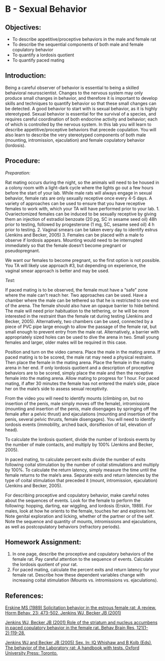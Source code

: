 # B - Sexual Behavior

## Objectives:

* To describe appetitive/proceptive behaviors in the male and female rat
* To describe the sequential components of both male and female copulatory behavior
* To quantify a lordosis quotient
* To quantify paced mating

## Introduction:

Being a careful observer of behavior is essential to being a skilled behavioral neuroscientist. Changes to the nervous system may only produce small changes in behavior, and therefore it is important to develop skills and techniques to quantify behavior so that these small changes can be detected. A good behavior to start with is sexual behavior, as it is highly stereotyped. Sexual behavior is essential for the survival of a species, and requires careful coordination of both endocrine activity and behavior; each of which is controlled by the nervous system. In this lab you will learn to describe appetitive/proceptive behaviors that precede copulation. You will also learn to describe the very stereotyped components of both male \(mounting, intromission, ejaculation\) and female copulatory behavior \(lordosis\).

## Procedure:

_Preparation:_

Rat mating occurs during the night, so the animals will need to be housed in a colony room with a light-dark cycle where the lights go out a few hours before the start of your lab. While male rats will always engage in sexual behavior, female rats are only sexually receptive once every 4-5 days. A variety of approaches can be used to ensure that you have receptive females to work with, which your TA will have performed prior to your lab. 1. Ovariectomized females can be induced to be sexually receptive by giving them an injection of estradiol benzoate \(20 pg, SC in sesame seed oil\) 48h prior to testing, followed by progesterone \(1 mg, SC, sesame seed oil\) 4 h prior to testing. 2. Vaginal smears can be taken every day to identify estrus \(Jenkins and Becker, 2005\) 3. Females can be placed with a male to observe if lordosis appears. Mounting would need to be interrupted immediately so that the female doesn’t become pregnant or pseudopregnant.

We want our females to become pregnant, so the first option is not possible. You TA will likely use approach \#3, but depending on experience, the vaginal smear approach is better and may be used.

_Test:_

If paced mating is to be observed, the female must have a “safe” zone where the male can’t reach her. Two approaches can be used. Have a chamber where the male can be tethered so that he is restricted to one end of the arena. The female should also have an opaque barrier to hide behind. The male will need prior habituation to the tethering, or he will be more interested in the restraint than the female rat during testing \(Jenkins and Becker, 2005\). Alternatively, two chambers can be used, connected by a piece of PVC pipe large enough to allow the passage of the female rat, but small enough to prevent entry from the male rat. Alternatively, a barrier with appropriately sized holes can be used to dive the arena in two. Small young females and larger, older males will be required in this case.

Position and turn on the video camera. Place the male in the mating arena. If paced mating is to be scored, the male rat may need a physical restraint. Then place the female in the mating arena. Place the female in the mating arena in her end. If only lordosis quotient and a description of proceptive behaviors are to be scored, simply place the male and then the receptive female into the mating arena. Allow mating to progress for 1 hour. For paced mating, if after 30 minutes the female has not entered the male’s side, place her on the male’s side to assess sexual receptivity.

From the video you will need to identify mounts \(climbing on, but no insertion of the penis, male simply moves off the female\), intromissions \(mounting and insertion of the penis, male disengages by springing off the female after a pelvic thrust\) and ejaculations \(mounting and insertion of the penis, several pelvic thrusts, female disengages\). You will need to identify lordosis events \(immobility, arched back, dorsiflexion of tail, elevation of head\).

To calculate the lordosis quotient, divide the number of lordosis events by the number of male contacts, and multiply by 100% \(Jenkins and Becker, 2005\).

In paced mating, to calculate percent exits divide the number of exits following coital stimulation by the number of coital stimulations and multiply by 100%. To calculate the return latency, simply measure the time until the female returns to the male’s area. Separate exits and return latencies by the type of coital stimulation that preceded it \(mount, intromission, ejaculation\) \(Jenkins and Becker, 2005\).

For describing proceptive and copulatory behavior, make careful notes about the sequences of events. Look for the female to perform the following: hopping, darting, ear wiggling, and lordosis \(Erskin, 1989\). For males, look at how he orients to the female, touches her and explores her. Note genital exploration and licking, whether of the partner or of the self. Note the sequence and quantity of mounts, intromissions and ejaculations, as well as postcopulatory behaviors \(refractory periods\).

## Homework Assignment:

1. In one page, describe the proceptive and copulatory behaviors of the female rat.  Pay careful attention to the sequence of events.  Calculate the lordosis quotient of your rat.
2. For paced mating, calculate the percent exits and return latency for your female rat.  Describe how these dependent variables change with increasing coital stimulation \(Mounts vs. intromissions vs. ejaculations\).

## References:

[Erskine MS \(1989\) Solicitation behavior in the estrous female rat: A review. Horm Behav, 23: 473-502. Jenkins WJ, Becker JB \(2001\)](https://www.ncbi.nlm.nih.gov/pubmed/2691387)

[Jenkins WJ, Becker JB (2001) Role of the striatum and nucleus accumbens in paced copulatory behavior in the female rat. Behav Brain Res, 121(1-2):119-28.](https://www.ncbi.nlm.nih.gov/pubmed/11275289)

[Jenkins WJ and Becker JB (2005) Sex. In: IQ Whishaw and B Kolb (Eds), The behavior of the Laboratory rat: A handbook with tests. Oxford University Press: Toronto.](http://www.sociallearning.info/storage/pdf/lab%20rat%20handbook%20-%20social%20learning.pdf)
